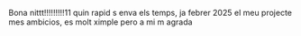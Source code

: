 Bona nittt!!!!!!!!!11
quin rapid s enva els temps, ja febrer 2025
el meu projecte mes ambicios, es molt ximple pero a mi m agrada
